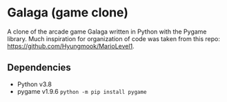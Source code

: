 # Galaga (game clone)
A clone of the arcade game Galaga written in Python with the Pygame library. Much inspiration for organization of code was taken from this repo: https://github.com/Hyungmook/MarioLevel1.


## Dependencies
- Python v3.8
- pygame v1.9.6 `python -m pip install pygame`

